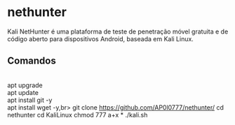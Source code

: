 # nethunter
Kali NetHunter é uma plataforma de teste de penetração móvel gratuita e de código aberto para dispositivos Android, baseada em Kali Linux.

<h2> Comandos </h2>

<br>apt upgrade<br>
apt update<br>
apt install git -y<br>
apt install wget -y,br>
git clone https://github.com/AP0l0777/nethunter/
cd nethunter
cd KaliLinux
chmod 777 a+x *
./kali.sh
